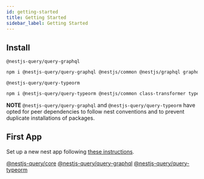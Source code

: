 ```yaml
---
id: getting-started
title: Getting Started
sidebar_label: Getting Started
---
```


## Install 

`@nestjs-query/query-graphql`

```sh
npm i @nestjs-query/query-graphql @nestjs/common @nestjs/graphql graphql graphql-relay class-transformer class-validator reflect-metadata type-graphql
```

`@nestjs-query/query-typeorm`

```sh
npm i @nestjs-query/query-typeorm @nestjs/common class-transformer typeorm
```

**NOTE** `@nestjs-query/query-graphql` and `@nestjs-query/query-typeorm` have opted for peer dependencies to follow nest conventions and to prevent duplicate installations of packages.

## First App

Set up a new nest app following [these instructions](https://docs.nestjs.com/first-steps).



[@nestjs-query/core](core.md)
[@nestjs-query/query-graphql](graphql.md)
[@nestjs-query/query-typeorm](typeorm.md)